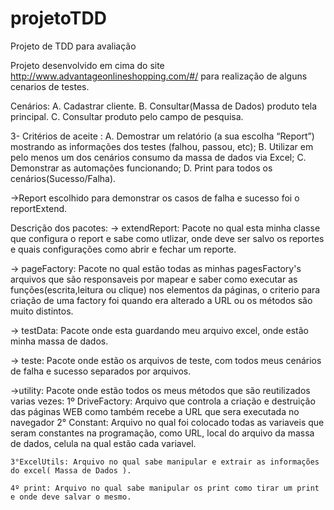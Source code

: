 # projetoTDD
Projeto de TDD para avaliação

Projeto desenvolvido em cima do site http://www.advantageonlineshopping.com/#/ para realização de alguns cenarios de testes.

Cenários:
A.	Cadastrar cliente.
B.	Consultar(Massa de Dados) produto tela principal.
C.	Consultar produto pelo campo de pesquisa.

3-	Critérios de aceite :
A.	Demostrar um relatório (a sua escolha “Report”) mostrando as informações dos testes (falhou, passou, etc);
B.	Utilizar em pelo menos um dos cenários consumo da massa de dados via Excel;
C.	Demonstrar as automações funcionando;
D.	Print para todos os cenários(Sucesso/Falha).

 ->Report escolhido para demonstrar os casos de falha e sucesso foi o reportExtend.
 
 Descrição dos pacotes:
  -> extendReport: Pacote no qual esta minha classe que configura o report e sabe como utlizar, onde deve ser salvo os reportes e quais configurações como abrir e fechar um reporte.
  
  -> pageFactory: Pacote no qual estão todas as minhas pagesFactory's arquivos que são responsaveis por mapear e saber como executar as funções(escrita,leitura ou clique) nos elementos da páginas, o criterio para criação de uma factory foi quando era alterado a URL ou os métodos são muito distintos.
  
  -> testData: Pacote onde esta guardando meu arquivo excel, onde estão minha massa de dados.
  
  -> teste: Pacote onde estão os arquivos de teste, com todos meus cenários de falha e sucesso separados por arquivos.
  
  ->utility: Pacote onde estão todos os meus métodos que são reutilizados varias vezes:
    1º DriveFactory: Arquivo que controla a criação e destruição das páginas WEB como também recebe a URL que sera executada no navegador
    2° Constant: Arquivo no qual foi colocado todas as variaveis que seram constantes na programação, como URL, local do arquivo da massa de dados, celula na qual estão cada variavel.
    
    3°ExcelUtils: Arquivo no qual sabe manipular e extrair as informações do excel( Massa de Dados ).
    
    4º print: Arquivo no qual sabe manipular os print como tirar um print e onde deve salvar o mesmo.
